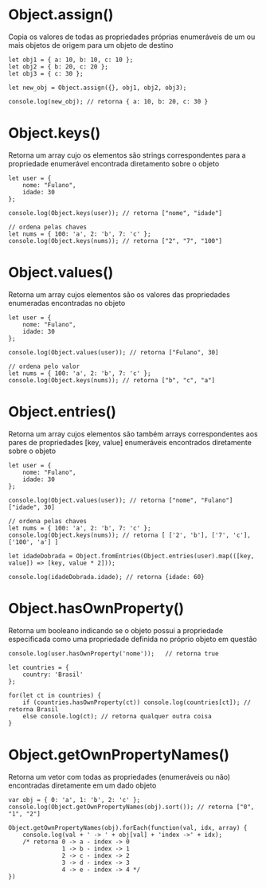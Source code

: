 # Object.assign()
Copia os valores de todas as propriedades próprias enumeráveis ​​de um ou mais objetos de origem para um objeto de destino

    let obj1 = { a: 10, b: 10, c: 10 }; 
    let obj2 = { b: 20, c: 20 }; 
    let obj3 = { c: 30 }; 

    let new_obj = Object.assign({}, obj1, obj2, obj3); 

    console.log(new_obj); // retorna { a: 10, b: 20, c: 30 }


# Object.keys()
Retorna um array cujo os elementos são strings correspondentes para a propriedade enumerável encontrada diretamento sobre o objeto
	
	let user = {
  	    nome: "Fulano",
  	    idade: 30
	};

	console.log(Object.keys(user)); // retorna ["nome", "idade"]
	
	// ordena pelas chaves
	let nums = { 100: 'a', 2: 'b', 7: 'c' };
	console.log(Object.keys(nums)); // retorna ["2", "7", "100"]

# Object.values()
Retorna um array cujos elementos são os valores das propriedades enumeradas encontradas no objeto
	
	let user = {
  	    nome: "Fulano",
  	    idade: 30
	};

	console.log(Object.values(user)); // retorna ["Fulano", 30]
	
	// ordena pelo valor
	let nums = { 100: 'a', 2: 'b', 7: 'c' };
	console.log(Object.keys(nums)); // retorna ["b", "c", "a"]

# Object.entries()	
Retorna um array cujos elementos são também arrays correspondentes aos pares de propriedades [key, value] enumeráveis encontrados diretamente sobre o objeto

	let user = {
  	    nome: "Fulano",
  	    idade: 30
	};

	console.log(Object.values(user)); // retorna ["nome", "Fulano"] ["idade", 30]

	// ordena pelas chaves
	let nums = { 100: 'a', 2: 'b', 7: 'c' };
	console.log(Object.keys(nums)); // retorna [ ['2', 'b'], ['7', 'c'], ['100', 'a'] ]

	let idadeDobrada = Object.fromEntries(Object.entries(user).map(([key, value]) => [key, value * 2]));

	console.log(idadeDobrada.idade); // retorna {idade: 60}
    
 # Object.hasOwnProperty()
 Retorna um booleano indicando se o objeto possui a propriedade especificada como uma propriedade definida no próprio objeto em questão
 
    console.log(user.hasOwnProperty('nome'));   // retorna true
    
    let countries = {
        country: 'Brasil'
    };

    for(let ct in countries) {
        if (countries.hasOwnProperty(ct)) console.log(countries[ct]); // retorna Brasil
        else console.log(ct); // retorna qualquer outra coisa
    }
    
  # Object.getOwnPropertyNames()
  Retorna um vetor com todas as propriedades (enumeráveis ou não) encontradas diretamente em um dado objeto
  
    var obj = { 0: 'a', 1: 'b', 2: 'c' };
    console.log(Object.getOwnPropertyNames(obj).sort()); // retorna ["0", "1", "2"]
    
    Object.getOwnPropertyNames(obj).forEach(function(val, idx, array) {  
        console.log(val + ' -> ' + obj[val] + 'index ->' + idx);
        /* retorna 0 -> a - index -> 0 
                   1 -> b - index -> 1 
                   2 -> c - index -> 2 
                   3 -> d - index -> 3 
                   4 -> e - index -> 4 */
    })
    
